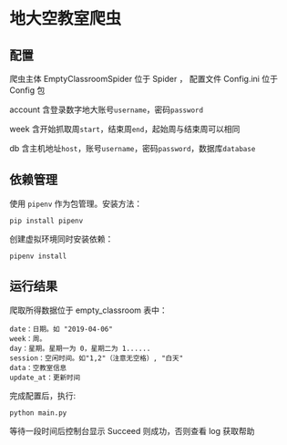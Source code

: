 # 地大空教室爬虫

## 配置
爬虫主体 EmptyClassroomSpider 位于 Spider ，
配置文件 Config.ini 位于 Config 包


account 含登录数字地大账号`username`，密码`password`

week 含开始抓取周`start`，结束周`end`，起始周与结束周可以相同

db 含主机地址`host`，账号`username`，密码`password`，数据库`database`


## 依赖管理
使用 `pipenv` 作为包管理。安装方法：
```
pip install pipenv
```
创建虚拟环境同时安装依赖：
```
pipenv install
```

## 运行结果
爬取所得数据位于 empty_classroom 表中：

```angular2html
date：日期。如 "2019-04-06"
week：周。
day：星期。星期一为 0，星期二为 1......
session：空闲时间。如"1,2"（注意无空格）, "白天"
data：空教室信息
update_at：更新时间
```

完成配置后，执行:

```shell
python main.py
```
等待一段时间后控制台显示 Succeed 则成功，否则查看 log 获取帮助
